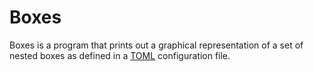 # Boxes
Boxes is a program that prints out a graphical representation of a set of nested boxes as defined in a
[TOML](https://toml.io/en/v1.0.0-rc.1) configuration file.
